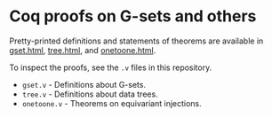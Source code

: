 Coq proofs on G-sets and others
===============================

Pretty-printed definitions and statements of theorems are available
in [gset.html](https://ytakata69.github.io/proof-nominal-ta/gset.html),
[tree.html](https://ytakata69.github.io/proof-nominal-ta/tree.html), and
[onetoone.html](https://ytakata69.github.io/proof-nominal-ta/onetoone.html).

To inspect the proofs, see the `.v` files in this repository.
  - `gset.v` - Definitions about G-sets.
  - `tree.v` - Definitions about data trees.
  - `onetoone.v` - Theorems on equivariant injections.
